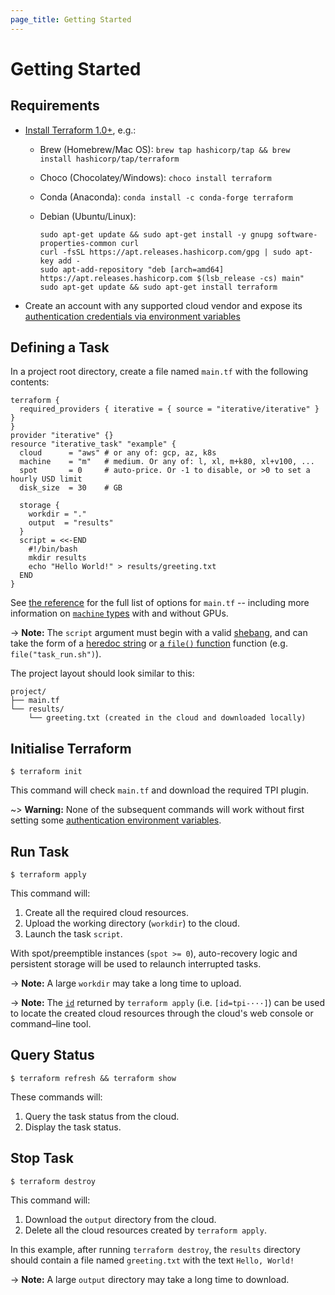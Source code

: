 ```yaml
---
page_title: Getting Started
---
```


# Getting Started

## Requirements

- [Install Terraform 1.0+](https://learn.hashicorp.com/tutorials/terraform/install-cli#install-terraform), e.g.:
  - Brew (Homebrew/Mac OS): `brew tap hashicorp/tap && brew install hashicorp/tap/terraform`
  - Choco (Chocolatey/Windows): `choco install terraform`
  - Conda (Anaconda): `conda install -c conda-forge terraform`
  - Debian (Ubuntu/Linux):

    ```console
    sudo apt-get update && sudo apt-get install -y gnupg software-properties-common curl
    curl -fsSL https://apt.releases.hashicorp.com/gpg | sudo apt-key add -
    sudo apt-add-repository "deb [arch=amd64] https://apt.releases.hashicorp.com $(lsb_release -cs) main"
    sudo apt-get update && sudo apt-get install terraform
    ```
- Create an account with any supported cloud vendor and expose its [authentication credentials via environment variables][authentication]

[authentication]: https://registry.terraform.io/providers/iterative/iterative/latest/docs/guides/authentication

## Defining a Task

In a project root directory, create a file named `main.tf` with the following contents:

```hcl
terraform {
  required_providers { iterative = { source = "iterative/iterative" } }
}
provider "iterative" {}
resource "iterative_task" "example" {
  cloud      = "aws" # or any of: gcp, az, k8s
  machine    = "m"   # medium. Or any of: l, xl, m+k80, xl+v100, ...
  spot       = 0     # auto-price. Or -1 to disable, or >0 to set a hourly USD limit
  disk_size  = 30    # GB

  storage {
    workdir = "."
    output  = "results"
  }
  script = <<-END
    #!/bin/bash
    mkdir results
    echo "Hello World!" > results/greeting.txt
  END
}
```

See [the reference](https://registry.terraform.io/providers/iterative/iterative/latest/docs/resources/task#argument-reference) for the full list of options for `main.tf` -- including more information on [`machine` types](https://registry.terraform.io/providers/iterative/iterative/latest/docs/resources/task#machine-type) with and without GPUs.

-> **Note:** The `script` argument must begin with a valid [shebang](<https://en.wikipedia.org/wiki/Shebang_(Unix)>), and can take the form of a [heredoc string](https://www.terraform.io/docs/language/expressions/strings.html#heredoc-strings) or [a `file()` function](https://www.terraform.io/docs/language/functions/file.html) function (e.g. `file("task_run.sh")`).

The project layout should look similar to this:

```
project/
├── main.tf
└── results/
    └── greeting.txt (created in the cloud and downloaded locally)
```

## Initialise Terraform

```console
$ terraform init
```

This command will check `main.tf` and download the required TPI plugin.

~> **Warning:** None of the subsequent commands will work without first setting some [authentication environment variables][authentication].

## Run Task

```console
$ terraform apply
```

This command will:

1. Create all the required cloud resources.
2. Upload the working directory (`workdir`) to the cloud.
3. Launch the task `script`.

With spot/preemptible instances (`spot >= 0`), auto-recovery logic and persistent storage will be used to relaunch interrupted tasks.

-> **Note:** A large `workdir` may take a long time to upload.

-> **Note:** The [`id`](https://registry.terraform.io/providers/iterative/iterative/latest/docs/resources/task#id) returned by `terraform apply` (i.e. `[id=tpi-···]`) can be used to locate the created cloud resources through the cloud's web console or command–line tool.

## Query Status

```console
$ terraform refresh && terraform show
```

These commands will:

1. Query the task status from the cloud.
2. Display the task status.

## Stop Task

```console
$ terraform destroy
```

This command will:

1. Download the `output` directory from the cloud.
2. Delete all the cloud resources created by `terraform apply`.

In this example, after running `terraform destroy`, the `results` directory should contain a file named `greeting.txt` with the text `Hello, World!`

-> **Note:** A large `output` directory may take a long time to download.
